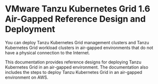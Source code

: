 # VMware Tanzu Kubernetes Grid 1.6 Air-Gapped Reference Design and Deployment

You can deploy Tanzu Kubernetes Grid management clusters and Tanzu Kubernetes Grid workload clusters in air-gapped environments that do not have a physical connection to the Internet.

This documentation provides reference designs for deploying Tanzu Kubernetes Grid in an air-gapped environment. The documentation also includes the steps to deploy Tanzu Kubernetes Grid in an air-gapped environment on AWS.
